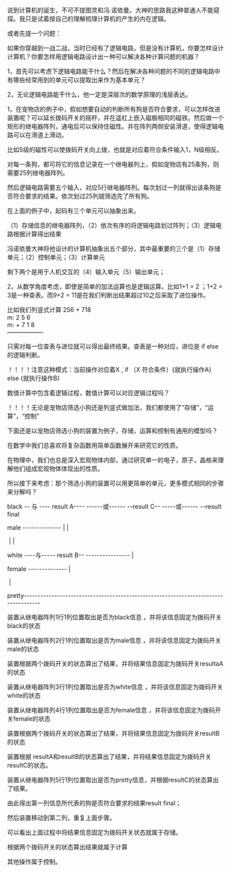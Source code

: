 说到计算机的诞生，不可不提图灵和冯.诺依曼。大神的思路我这种普通人不能窥探。我只是试着按自己的理解梳理计算机的产生的内在逻辑。

或者先提一个问题：

如果你穿越到一战二战，当时已经有了逻辑电路，但是没有计算机，你要怎样设计计算机？你要怎样用逻辑电路设计出一种可以解决各种计算问题的机器？

1，首先可以考虑下逻辑电路能干什么？然后在解决各种问题的不同的逻辑电路中有哪些经常用到的单元可以提取出来作为基本单元？

2，无论逻辑电路能干什么，他一定是深层次的数学原理的浅层表达。



1，在宠物店的例子中，假如想要自动的判断所有狗是否符合要求，可以怎样改进装置呢？可以延长拨码开关的摇杆，并在遥杠上嵌入磁极相同的磁铁。然后做一个矩形的继电器阵列，通电后可以保持住磁性。并在阵列两侧安装滑道，使得逻辑电路可以在滑道上滑动。

比如S级的磁性可以使拨码开关向上拨，也就是对应着符合条件输入1，N级相反。

对每一条狗，都可将它的信息记录在一个继电器列上，假如宠物店有25条狗，则需要25列继电器阵列。

然后逻辑电路需要五个输入，对应5行继电器阵列。每次划过一列就得出该条狗是否符合要求的结果。依次划过25列就筛选完了所有狗。

在上面的例子中，起码有三个单元可以抽象出来。

（1）存储信息的继电器阵列，（2）依次有序的将逻辑电路划过阵列；（3）逻辑电路根据计算得出结果

冯诺依曼大神将他设计的计算机抽象出五个部分，其中最重要的三个是（1）存储单元；（2）控制单元；（3）计算单元

剩下两个是用于人机交互的（4）输入单元（5）输出单元；

2，从数学角度考虑，即使是简单的加法运算也是逻辑运算。比如1+1 = 2 ；1+2 = 3是一种查表。而9+2 = 11是在我们判断出结果超过10之后采取了进位操作。

比如我们列竖式计算 256 + 718  
	m:    		  2 5 6  
	m:    +		  7 1 8  
                         ——————

只需对每一位查表与进位就可以得出最终结果。查表是一种对应，进位是 if   else的逻辑判断。

！！！！注意这种模式：当前操作对应着X , if （X 符合条件）{就执行操作A} else {就执行操作B}

数值计算中包含着逻辑过程，数值计算可以对应逻辑过程吗？





！！！！无论是宠物店筛选小狗还是列竖式做加法，我们都使用了“存储”，“运算”，“控制”

下面还是以宠物店筛选小狗的装置为例子，存储，运算和控制有通用的模型吗？

在数学中我们总喜欢将复杂函数用简单函数展开来研究它的性质。

在物理中，我们也总是深入宏观物体内部，通过研究单一的电子，原子，晶格来理解他们组成宏观物体体现出的性质。

所以接下来考虑：那个筛选小狗的装置可以用更简单的单元，更多模式相同的步骤来分解吗？

black    --  与   ----   result A---- ------或------    --result C--   -----或------  --result final

male    --------------					  				|										|

​												  				 |										|

white	----与-----      result B--  ----------------										|

female --------------																				|

​																											|

pretty------------------------------------------------------------------------------------



装置从继电器阵列1行1列位置取出是否为black信息 ，并将该信息固定为拨码开关black的状态

装置从继电器阵列2行1列位置取出是否为male信息 ，并将该信息固定为拨码开关male的状态

装置根据两个拨码开关的状态算出了结果，并将结果信息固定为拨码开关resultaA的状态

装置从继电器阵列3行1列位置取出是否为white信息 ，并将该信息固定为拨码开关white的状态

装置从继电器阵列4行1列位置取出是否为female信息 ，并将该信息固定为拨码开关female的状态

装置根据两个拨码开关的状态算出了结果，并将结果信息固定为拨码开关resultB的状态

装置根据 resultA和resultB的状态算出了结果，并将结果信息固定为拨码开关resultC的状态。

装置从继电器阵列5行1列位置取出是否为pretty信息，并根据resultC的状态算出了结果。

由此得出第一列信息所代表的狗是否符合要求的结果result final；

然后装置移动到第二列，重复上面步骤。

可以看出上面过程中将结果信息固定为拨码开关状态就属于存储。

根据两个拨码开关的状态算出结果就属于计算

其他操作属于控制。



